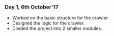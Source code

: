 ### Day 1, 6th October'17

+ Worked on the basic structure for the crawler.
+ Designed the logic for the crawler.
+ Divided the project into 2 smaller modules. 

